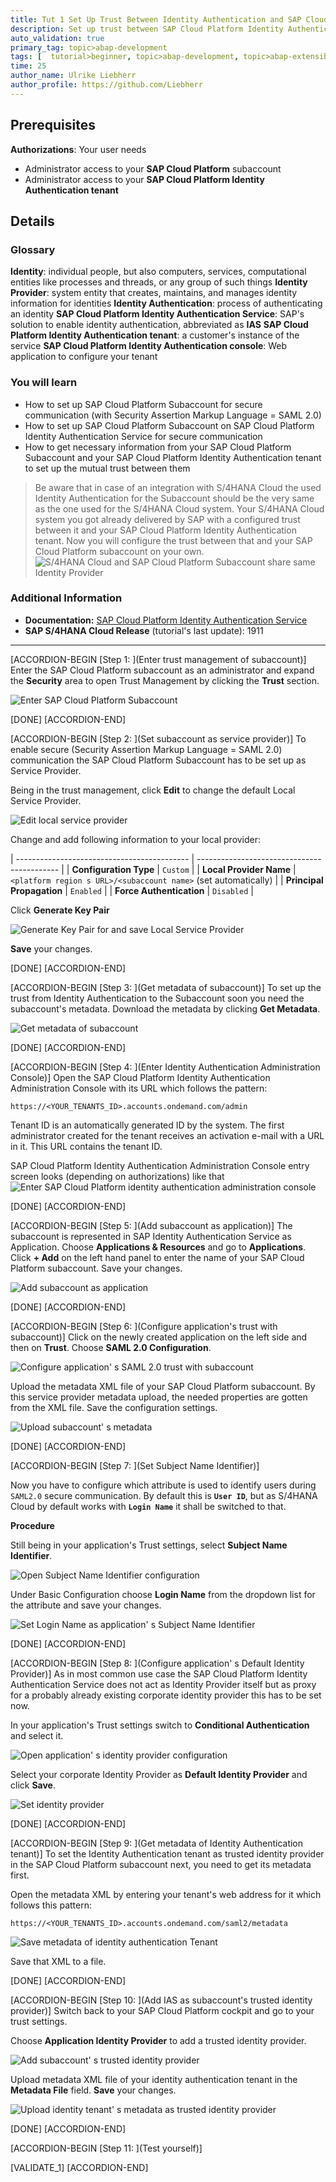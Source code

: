 ```yaml
---
title: Tut 1 Set Up Trust Between Identity Authentication and SAP Cloud Platform
description: Set up trust between SAP Cloud Platform Identity Authentication Service and SAP Cloud Platform for secure communication via SAML 2.0.
auto_validation: true
primary_tag: topic>abap-development
tags: [  tutorial>beginner, topic>abap-development, topic>abap-extensibility ]
time: 25
author_name: Ulrike Liebherr
author_profile: https://github.com/Liebherr
---
```


## Prerequisites
**Authorizations**: Your user needs
- Administrator access to your **SAP Cloud Platform** subaccount
- Administrator access to your **SAP Cloud Platform Identity Authentication tenant**

## Details
### Glossary
**Identity**: individual people, but also computers, services, computational entities like processes and threads, or any group of such things
**Identity Provider**: system entity that creates, maintains, and manages identity information for identities
**Identity Authentication**: process of authenticating an identity
**SAP Cloud Platform Identity Authentication Service**: SAP's solution to enable identity authentication, abbreviated as **IAS**
**SAP Cloud Platform Identity Authentication tenant**: a customer's instance of the service
**SAP Cloud Platform Identity Authentication console**: Web application to configure your tenant


### You will learn
- How to set up SAP Cloud Platform Subaccount for secure communication (with Security Assertion Markup Language = SAML 2.0)
- How to set up SAP Cloud Platform Subaccount on SAP Cloud Platform Identity Authentication Service for secure communication
- How to get necessary information from your SAP Cloud Platform Subaccount and your SAP Cloud Platform Identity Authentication tenant to set up the mutual trust between them

>Be aware that in case of an integration with S/4HANA Cloud the used Identity Authentication for the Subaccount should be the very same as the one used for the S/4HANA Cloud system.
Your S/4HANA Cloud system you got already delivered by SAP with a configured trust between it and your SAP Cloud Platform Identity Authentication tenant. Now you will configure the trust between that and your SAP Cloud Platform subaccount on your own.
![S/4HANA Cloud and SAP Cloud Platform Subaccount share same Identity Provider](trust_IAS_SCP.png)

### Additional Information
- **Documentation:** [SAP Cloud Platform Identity Authentication Service](https://help.sap.com/viewer/6d6d63354d1242d185ab4830fc04feb1/Cloud/en-US/d17a116432d24470930ebea41977a888.html)
- **SAP S/4HANA Cloud Release** (tutorial's last update): 1911
---

[ACCORDION-BEGIN [Step 1: ](Enter trust management of subaccount)]
Enter the SAP Cloud Platform subaccount as an administrator and expand the **Security** area to open Trust Management by clicking the **Trust** section.

![Enter SAP Cloud Platform Subaccount](sapcp_trust_mgmt.png)

[DONE]
[ACCORDION-END]

[ACCORDION-BEGIN [Step 2: ](Set subaccount as service provider)]
To enable secure (Security Assertion Markup Language = SAML 2.0) communication the SAP Cloud Platform Subaccount has to be set up as Service Provider.

Being in the trust management, click **Edit** to change the default Local Service Provider.

![Edit local service provider](sapcp_LclSP_edit_default.png)

Change and add following information to your local provider:

| ------------------------------------------- | ------------------------------------------- |
|           **Configuration Type**            |                    `Custom`                   |
|           **Local Provider Name**           | `<platform region s URL>/<subaccount name>` (set automatically) |
|          **Principal Propagation**          |                 `Enabled`                 |
|          **Force Authentication**           |               `Disabled`            |

Click **Generate Key Pair**

![Generate Key Pair for and save Local Service Provider](sapcp_LclSP_genKeyPair_save.png)

**Save** your changes.

[DONE]
[ACCORDION-END]

[ACCORDION-BEGIN [Step 3: ](Get metadata of subaccount)]
To set up the trust from Identity Authentication to the Subaccount soon you need the subaccount's metadata.
Download the metadata by clicking **Get Metadata**.

![Get metadata of subaccount](sapcp_getSubaccountMetadata.png)

[DONE]
[ACCORDION-END]

[ACCORDION-BEGIN [Step 4: ](Enter Identity Authentication Administration Console)]
Open the SAP Cloud Platform Identity Authentication Administration Console with its URL which follows the pattern:

`https://<YOUR_TENANTS_ID>.accounts.ondemand.com/admin`

Tenant ID is an automatically generated ID by the system. The first administrator created for the tenant receives an activation e-mail with a URL in it. This URL contains the tenant ID.

SAP Cloud Platform Identity Authentication Administration Console entry screen looks (depending on authorizations) like that
![Enter SAP Cloud Platform identity authentication administration console](IAS_entryScreen.png)

[DONE]
[ACCORDION-END]

[ACCORDION-BEGIN [Step 5: ](Add subaccount as application)]
The subaccount is represented in SAP Identity Authentication Service as Application.
Choose **Applications & Resources** and go to **Applications**. Click **+ Add** on the left hand panel to enter the name of your SAP Cloud Platform subaccount. Save your changes.

![Add subaccount as application](IAS_addApplication.png)

[DONE]
[ACCORDION-END]

[ACCORDION-BEGIN [Step 6: ](Configure application's trust with subaccount)]
Click on the newly created application on the left side and then on **Trust**. Choose **SAML 2.0 Configuration**.

![Configure application' s SAML 2.0 trust with subaccount](IAS_openSamlConfig.png)

Upload the metadata XML file of your SAP Cloud Platform subaccount. By this service provider metadata upload, the needed properties are gotten from the XML file. Save the configuration settings.

![Upload subaccount' s metadata](IAS_uploadSubaccountMetadata.png)

[DONE]
[ACCORDION-END]

[ACCORDION-BEGIN [Step 7: ](Set Subject Name Identifier)]

Now you have to configure which attribute is used to identify users during `SAML2.0` secure communication. By default this is **`User ID`**, but as S/4HANA Cloud by default works with **`Login Name`** it shall be switched to that.

**Procedure**

Still being in your application's Trust settings, select **Subject Name Identifier**.

![Open Subject Name Identifier configuration](IAS_openSubjectNameID_attributeConfig.png)

Under Basic Configuration choose **Login Name** from the dropdown list for the attribute and save your changes.

![Set Login Name as application' s Subject Name Identifier](IAS_subjectNameID_attribute_setLoginName.png)

[DONE]
[ACCORDION-END]

[ACCORDION-BEGIN [Step 8: ](Configure application' s Default Identity Provider)]
As in most common use case the SAP Cloud Platform Identity Authentication Service does not act as Identity Provider itself but as proxy for a probably already existing corporate identity provider this has to be set now.

In your application's Trust settings switch to **Conditional Authentication** and select it.

![Open application' s identity provider configuration](IAS_openIdP_config.png)

Select your corporate Identity Provider as **Default Identity Provider** and click **Save**.

![Set identity provider](IAS_setCorporateIdP_asIdP.png)

[DONE]
[ACCORDION-END]

[ACCORDION-BEGIN [Step 9: ](Get metadata of Identity Authentication tenant)]
To set the Identity Authentication tenant as trusted identity provider in the SAP Cloud Platform subaccount next, you need to get its metadata first.

Open the metadata XML by entering your tenant's web address for it which follows this pattern:

``` URI
https://<YOUR_TENANTS_ID>.accounts.ondemand.com/saml2/metadata
```

![Save metadata of identity authentication Tenant](IAS_getMetadata.png)

Save that XML to a file.

[DONE]
[ACCORDION-END]

[ACCORDION-BEGIN [Step 10: ](Add IAS as subaccount's trusted identity provider)]
Switch back to your SAP Cloud Platform cockpit and go to your trust settings.

Choose **Application Identity Provider** to add a trusted identity provider.

![Add subaccount' s trusted identity provider](sapcp_addTrustedIdP.png)

Upload metadata XML file of your identity authentication tenant in the **Metadata File** field. **Save** your changes.

![Upload identity tenant' s metadata as trusted identity provider](sapcp_addTrustedIdP_metadataUpload_save.png)

[DONE]
[ACCORDION-END]

[ACCORDION-BEGIN [Step 11: ](Test yourself)]

[VALIDATE_1]
[ACCORDION-END]
